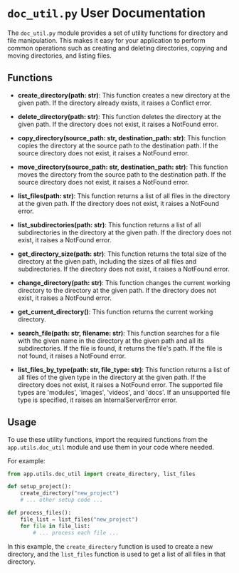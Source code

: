 # `doc_util.py` User Documentation

The `doc_util.py` module provides a set of utility functions for directory and file manipulation. This makes it easy for your application to perform common operations such as creating and deleting directories, copying and moving directories, and listing files.

## Functions

- **create_directory(path: str)**: This function creates a new directory at the given path. If the directory already exists, it raises a Conflict error.

- **delete_directory(path: str)**: This function deletes the directory at the given path. If the directory does not exist, it raises a NotFound error.

- **copy_directory(source_path: str, destination_path: str)**: This function copies the directory at the source path to the destination path. If the source directory does not exist, it raises a NotFound error.

- **move_directory(source_path: str, destination_path: str)**: This function moves the directory from the source path to the destination path. If the source directory does not exist, it raises a NotFound error.

- **list_files(path: str)**: This function returns a list of all files in the directory at the given path. If the directory does not exist, it raises a NotFound error.

- **list_subdirectories(path: str)**: This function returns a list of all subdirectories in the directory at the given path. If the directory does not exist, it raises a NotFound error.

- **get_directory_size(path: str)**: This function returns the total size of the directory at the given path, including the sizes of all files and subdirectories. If the directory does not exist, it raises a NotFound error.

- **change_directory(path: str)**: This function changes the current working directory to the directory at the given path. If the directory does not exist, it raises a NotFound error.

- **get_current_directory()**: This function returns the current working directory.

- **search_file(path: str, filename: str)**: This function searches for a file with the given name in the directory at the given path and all its subdirectories. If the file is found, it returns the file's path. If the file is not found, it raises a NotFound error.

- **list_files_by_type(path: str, file_type: str)**: This function returns a list of all files of the given type in the directory at the given path. If the directory does not exist, it raises a NotFound error. The supported file types are 'modules', 'images', 'videos', and 'docs'. If an unsupported file type is specified, it raises an InternalServerError error.

## Usage

To use these utility functions, import the required functions from the `app.utils.doc_util` module and use them in your code where needed. 

For example:

```python
from app.utils.doc_util import create_directory, list_files

def setup_project():
    create_directory("new_project")
    # ... other setup code ...

def process_files():
    file_list = list_files("new_project")
    for file in file_list:
        # ... process each file ...
```

In this example, the `create_directory` function is used to create a new directory, and the `list_files` function is used to get a list of all files in that directory.